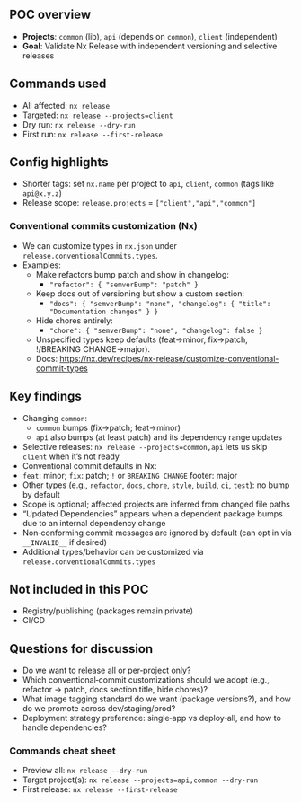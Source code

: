 ## POC overview

- **Projects**: `common` (lib), `api` (depends on `common`), `client` (independent)
- **Goal**: Validate Nx Release with independent versioning and selective releases

## Commands used

- All affected: `nx release`
- Targeted: `nx release --projects=client`
- Dry run: `nx release --dry-run`
- First run: `nx release --first-release`

## Config highlights

- Shorter tags: set `nx.name` per project to `api`, `client`, `common` (tags like `api@x.y.z`)
- Release scope: `release.projects` = `["client","api","common"]`
 
### Conventional commits customization (Nx)

- We can customize types in `nx.json` under `release.conventionalCommits.types`.
- Examples:
  - Make refactors bump patch and show in changelog:
    - `"refactor": { "semverBump": "patch" }`
  - Keep docs out of versioning but show a custom section:
    - `"docs": { "semverBump": "none", "changelog": { "title": "Documentation changes" } }`
  - Hide chores entirely:
    - `"chore": { "semverBump": "none", "changelog": false }`
  - Unspecified types keep defaults (feat→minor, fix→patch, !/BREAKING CHANGE→major).
  - Docs: https://nx.dev/recipes/nx-release/customize-conventional-commit-types

## Key findings

- Changing `common`:
  - `common` bumps (fix→patch; feat→minor)
  - `api` also bumps (at least patch) and its dependency range updates
- Selective releases: `nx release --projects=common,api` lets us skip `client` when it’s not ready
 - Conventional commit defaults in Nx:
  - `feat`: minor; `fix`: patch; `!` or `BREAKING CHANGE` footer: major
  - Other types (e.g., `refactor`, `docs`, `chore`, `style`, `build`, `ci`, `test`): no bump by default
  - Scope is optional; affected projects are inferred from changed file paths
  - “Updated Dependencies” appears when a dependent package bumps due to an internal dependency change
  - Non‑conforming commit messages are ignored by default (can opt in via `__INVALID__` if desired)
  - Additional types/behavior can be customized via `release.conventionalCommits.types`

## Not included in this POC

- Registry/publishing (packages remain private)
- CI/CD

## Questions for discussion

- Do we want to release all or per‑project only?
- Which conventional‑commit customizations should we adopt (e.g., refactor → patch, docs section title, hide chores)?
- What image tagging standard do we want (package versions?), and how do we promote across dev/staging/prod?
- Deployment strategy preference: single‑app vs deploy‑all, and how to handle dependencies?

### Commands cheat sheet

- Preview all: `nx release --dry-run`
- Target project(s): `nx release --projects=api,common --dry-run`
- First release: `nx release --first-release`
